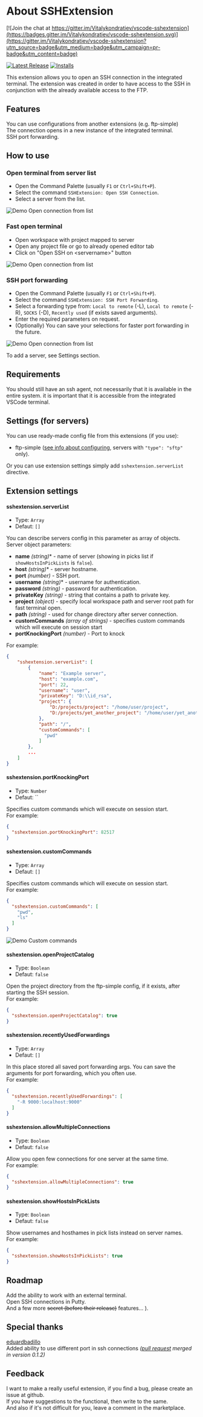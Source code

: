 # About SSHExtension

[![Join the chat at https://gitter.im/Vitalykondratiev/vscode-sshextension](https://badges.gitter.im/Vitalykondratiev/vscode-sshextension.svg)](https://gitter.im/Vitalykondratiev/vscode-sshextension?utm_source=badge&utm_medium=badge&utm_campaign=pr-badge&utm_content=badge)

[![Latest Release](https://vsmarketplacebadge.apphb.com/version/kondratiev.sshextension.svg)](https://marketplace.visualstudio.com/items?itemName=kondratiev.sshextension)
[![Installs](https://vsmarketplacebadge.apphb.com/installs-short/kondratiev.sshextension.svg)](https://marketplace.visualstudio.com/items?itemName=kondratiev.sshextension)

This extension allows you to open an SSH connection in the integrated terminal.
The extension was created in order to have access to the SSH in conjunction with the already available access to the FTP.  

## Features

You can use configurations from another extensions (e.g. ftp-simple)  
The connection opens in a new instance of the integrated terminal.  
SSH port forwarding.

## How to use

### Open terminal from server list
- Open the Command Palette (usually `F1` or `Ctrl+Shift+P`).  
- Select the command `SSHExtension: Open SSH Connection`.  
- Select a server from the list.

![Demo Open connection from list](./images/open_connection_from_list.gif)

### Fast open terminal
- Open workspace with project mapped to server
- Open any project file or go to already opened editor tab  
- Click on "Open SSH on \<servername>" button

![Demo Open connection from list](./images/open_fast_connection.gif)

### SSH port forwarding
- Open the Command Palette (usually `F1` or `Ctrl+Shift+P`).  
- Select the command `SSHExtension: SSH Port Forwarding`.  
- Select a forwarding type from: `Local to remote` (-L), `Local to remote` (-R), `SOCKS` (-D), `Recently used` (if exists saved arguments).  
- Enter the required parameters on request.  
- (Optionally) You can save your selections for faster port forwarding in the future.

![Demo Open connection from list](./images/port_forwarding.gif)

To add a server, see Settings section.

## Requirements
  
You should still have an ssh agent, not necessarily that it is available in the entire system. it is important that it is accessible from the integrated VSCode terminal.

## Settings (for servers)

You can use ready-made config file from this extensions (if you use):
- ftp-simple ([see info about configuring](https://marketplace.visualstudio.com/items?itemName=humy2833.ftp-simple#user-content-config-setting-example), servers with `"type": "sftp"` only).

Or you can use extension settings simply add `sshextension.serverList` directive.

## Extension settings

#### sshextension.serverList

  * Type: `Array`
  * Defaut: `[]`

You can describe servers config in this parameter as array of objects.  
Server object parameters:  
- **name** _(string)_* - name of server (showing in picks list if `showHostsInPickLists` is `false`).  
- **host** _(string)_* - server hostname.
- **port** _(number)_ - SSH port. 
- **username** _(string)_* - username for authentication.
- **password** _(string)_ - password for authentication.
- **privateKey** _(string)_ - string that contains a path to private key.
- **project**  _(object)_ - specify local workspace path and server root path for fast terminal open.
- **path** _(string)_ - used for change directory after server connection.
- **customCommands** _(array of strings)_ - specifies custom commands which will execute on session start
- **portKnockingPort** _(number)_ - Port to knock

For example:
```json
{
    "sshextension.serverList": [
        {
            "name": "Example server",
            "host": "example.com",
            "port": 22,
            "username": "user",
            "privateKey": "D:\\id_rsa",
            "project": {
                "D:/projects/project": "/home/user/project",
                "D:/projects/yet_another_project": "/home/user/yet_another_project"
            },
            "path": "/",
            "customCommands": [
              "pwd"
            ]
        },
        ...
    ]
}
```

#### sshextension.portKnockingPort

  * Type: `Number`
  * Defaut: ``

Specifies custom commands which will execute on session start.  
For example:
```json
{
  "sshextension.portKnockingPort": 82517
}
```

#### sshextension.customCommands

  * Type: `Array`
  * Defaut: `[]`

Specifies custom commands which will execute on session start.  
For example:
```json
{
  "sshextension.customCommands": [
    "pwd",
    "ls"
  ]
}
```
![Demo Custom commands](./images/custom_commands.gif)

#### sshextension.openProjectCatalog

  * Type: `Boolean`
  * Defaut: `false`

Open the project directory from the ftp-simple config, if it exists, after starting the SSH session.  
For example:
```json
{
  "sshextension.openProjectCatalog": true
}
```

#### sshextension.recentlyUsedForwardings

  * Type: `Array`
  * Defaut: `[]`

In this place stored all saved port forwarding args. You can save the arguments for port forwarding, which you often use.  
For example:
```json
{
  "sshextension.recentlyUsedForwardings": [
    "-R 9000:localhost:9000"
  ]
}
```

#### sshextension.allowMultipleConnections

  * Type: `Boolean`
  * Defaut: `false`

Allow you open few connections for one server at the same time.  
For example:
```json
{
  "sshextension.allowMultipleConnections": true
}
```

#### sshextension.showHostsInPickLists

  * Type: `Boolean`
  * Defaut: `false`

Show usernames and hosthames in pick lists instead on server names.  
For example:
```json
{
  "sshextension.showHostsInPickLists": true
}
```

## Roadmap

Add the ability to work with an external terminal.  
Open SSH connections in Putty.  
And a few more ~~secret (before their release)~~ features... ).

## Special thanks

[eduardbadillo](https://github.com/eduardbadillo)  
Added ability to use different port in ssh connections *([pull request](https://github.com/VitalyKondratiev/vscode-sshextension/pull/3) merged in version 0.1.2)*

## Feedback

I want to make a really useful extension, if you find a bug, please create an issue at github.  
If you have suggestions to the functional, then write to the same.  
And also if it's not difficult for you, leave a comment in the marketplace.